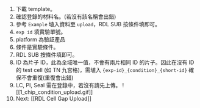 1. 下載 template。
2. 確認登錄的材料名。(若沒有該名稱會出錯)
3. 參考 `Example` 埴入資料至 `upload`，RDL SUB 按條件填即可。
4. `exp id` 填實驗單號。
5. platform 為驗証產品
6. 條件是實驗條件。
7. RDL SUB 按條件填即可。
8. ID 為片子 ID，此為全域唯一值，不會有兩片相同 ID 的片子。因此在沒有 ID 的 test cell (如 TN 九宫格)，需埴入 `{exp-id}_{condition}_{short-id}` 確保不會重復(重復會出錯)
9. LC, PI, Seal 需在登錄中，若沒有請先上傳。
![[1_chip_condition_upload.gif]]
5. Next:  [[RDL Cell Gap Upload]]